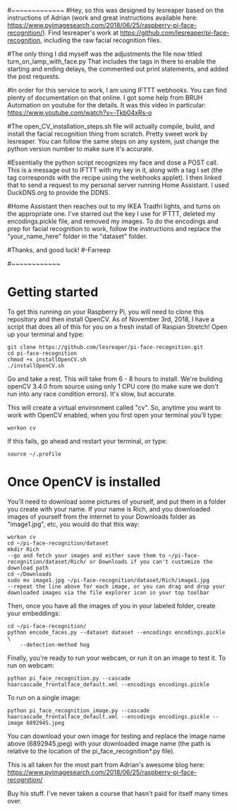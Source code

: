 
#~~~~~~~~~~~~~
#Hey, so this was designed by lesreaper based on the instructions of Adrian (work and great instructions available here: https://www.pyimagesearch.com/2018/06/25/raspberry-pi-face-recognition/).  Find lesreaper's work at https://github.com/lesreaper/pi-face-recognition, including the raw facial recognition files.

#The only thing I did myself was the adjustments the file now titled turn_on_lamp_with_face.py  That includes the tags in there to enable the starting and ending delays, the commented out print statements, and added the post requests.

#In order for this service to work, I am using IFTTT webhooks.  You can find plenty of documentation on that online.  I got some help from BRUH Automation on youtube for the details.  It was this video in particular: https://www.youtube.com/watch?v=-Tkb04xRs-o

#The open_CV_installation_steps.sh file will actually compile, build, and install the facial recognition thing from scratch.  Pretty sweet work by lesreaper.  You can follow the same steps on any system, just change the python version number to make sure it's accurate.

#Essentially the python script recognizes my face and dose a POST call.  This is a message out to IFTTT with my key in it, along with a tag I set (the tag corresponds with the recipe using the webhooks applet).  I then linked that to send a request to my personal server running Home Assistant.  I used DuckDNS.org to provide the DDNS.

#Home Assistant then reaches out to my IKEA Tradfri lights, and turns on the appropriate one.  I've starred out the key I use for IFTTT, deleted my encodings.pickle file, and removed my images.  To do the encodings and prep for facial recognition to work, follow the instructions and replace the "your_name_here" folder in the "dataset" folder.

#Thanks, and good luck!
#-Farreep

#~~~~~~~~~~~~

# Getting started

To get this running on your Raspberry Pi, you will need to clone this repository and then install OpenCV. As of November 3rd, 2018, I have a script that does all of this for you on a fresh install of Raspian Stretch!
Open up your terminal and type:
```
git clone https://github.com/lesreaper/pi-face-recognition.git
cd pi-face-recognition
chmod +x installOpenCV.sh
./installOpenCV.sh
```
Go and take a rest. This will take from 6 - 8 hours to install. We're building openCV 3.4.0 from source using only 1 CPU core (to make sure we don't run into any race condition errors). It's slow, but accurate.

This will create a virtual environment called "cv". So, anytime you want to work with OpenCV enabled, when you first open your terminal you'll type:
```
workon cv
```

If this fails, go ahead and restart your terminal, or type:

```source ~/.profile```

# Once OpenCV is installed

You'll need to download some pictures of yourself, and put them in a folder you create with your name. If your name is Rich, and you downloaded images of yourself from the internet to your Downloads folder as "image1.jpg", etc, you would do that this way:

```
workon cv
cd ~/pi-face-recognition/dataset
mkdir Rich
--go and fetch your images and either save them to ~/pi-face-recognition/dataset/Rich/ or Downloads if you can't customize the download path
cd ~/Downloads
sudo mv image1.jpg ~/pi-face-recognition/dataset/Rich/image1.jpg
--repeat the line above for each image, or you can drag and drop your downloaded images via the file explorer icon in your top toolbar
```

Then, once you have all the images of you in your labeled folder, create your embeddings:
```
cd ~/pi-face-recognition/
python encode_faces.py --dataset dataset --encodings encodings.pickle \
	--detection-method hog
``` 

Finally, you're ready to run your webcam, or run it on an image to test it.
To run on webcam:
```
python pi_face_recognition.py --cascade haarcascade_frontalface_default.xml --encodings encodings.pickle
```

To run on a single image:
```
python pi_face_recognition_image.py --cascade haarcascade_frontalface_default.xml --encodings encodings.pickle --image 6892945.jpeg
```

You can download your own image for testing and replace the image name above (6892945.jpeg) with your downloaded image name (the path is relative to the location of the pi_face_recognition*.py file).

This is all taken for the most part from Adrian's awesome blog here:
https://www.pyimagesearch.com/2018/06/25/raspberry-pi-face-recognition/

Buy his stuff. I've never taken a course that hasn't paid for itself many times over.

